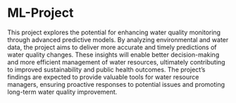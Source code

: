 # ML-Project
This project explores the potential for enhancing water quality monitoring through advanced predictive models. By analyzing environmental and water data, the project aims to deliver more accurate and timely predictions of water quality changes. These insights will enable better decision-making and more efficient management of water resources, ultimately contributing to improved sustainability and public health outcomes. The project’s findings are expected to provide valuable tools for water resource managers, ensuring proactive responses to potential issues and promoting long-term water quality improvement.
